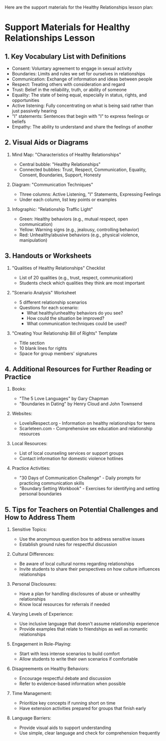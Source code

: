 Here are the support materials for the Healthy Relationships lesson plan:

# Support Materials for Healthy Relationships Lesson

## 1. Key Vocabulary List with Definitions

- Consent: Voluntary agreement to engage in sexual activity
- Boundaries: Limits and rules we set for ourselves in relationships
- Communication: Exchange of information and ideas between people
- Respect: Treating others with consideration and regard
- Trust: Belief in the reliability, truth, or ability of someone
- Equality: The state of being equal, especially in status, rights, and opportunities
- Active listening: Fully concentrating on what is being said rather than just passively hearing
- "I" statements: Sentences that begin with "I" to express feelings or beliefs
- Empathy: The ability to understand and share the feelings of another

## 2. Visual Aids or Diagrams

1. Mind Map: "Characteristics of Healthy Relationships"
   - Central bubble: "Healthy Relationships"
   - Connected bubbles: Trust, Respect, Communication, Equality, Consent, Boundaries, Support, Honesty

2. Diagram: "Communication Techniques"
   - Three columns: Active Listening, "I" Statements, Expressing Feelings
   - Under each column, list key points or examples

3. Infographic: "Relationship Traffic Light"
   - Green: Healthy behaviors (e.g., mutual respect, open communication)
   - Yellow: Warning signs (e.g., jealousy, controlling behavior)
   - Red: Unhealthy/abusive behaviors (e.g., physical violence, manipulation)

## 3. Handouts or Worksheets

1. "Qualities of Healthy Relationships" Checklist
   - List of 20 qualities (e.g., trust, respect, communication)
   - Students check which qualities they think are most important

2. "Scenario Analysis" Worksheet
   - 5 different relationship scenarios
   - Questions for each scenario:
     * What healthy/unhealthy behaviors do you see?
     * How could the situation be improved?
     * What communication techniques could be used?

3. "Creating Your Relationship Bill of Rights" Template
   - Title section
   - 10 blank lines for rights
   - Space for group members' signatures

## 4. Additional Resources for Further Reading or Practice

1. Books:
   - "The 5 Love Languages" by Gary Chapman
   - "Boundaries in Dating" by Henry Cloud and John Townsend

2. Websites:
   - LoveIsRespect.org - Information on healthy relationships for teens
   - Scarleteen.com - Comprehensive sex education and relationship resources

3. Local Resources:
   - List of local counseling services or support groups
   - Contact information for domestic violence hotlines

4. Practice Activities:
   - "30 Days of Communication Challenge" - Daily prompts for practicing communication skills
   - "Boundary Setting Workbook" - Exercises for identifying and setting personal boundaries

## 5. Tips for Teachers on Potential Challenges and How to Address Them

1. Sensitive Topics:
   - Use the anonymous question box to address sensitive issues
   - Establish ground rules for respectful discussion

2. Cultural Differences:
   - Be aware of local cultural norms regarding relationships
   - Invite students to share their perspectives on how culture influences relationships

3. Personal Disclosures:
   - Have a plan for handling disclosures of abuse or unhealthy relationships
   - Know local resources for referrals if needed

4. Varying Levels of Experience:
   - Use inclusive language that doesn't assume relationship experience
   - Provide examples that relate to friendships as well as romantic relationships

5. Engagement in Role-Playing:
   - Start with less intense scenarios to build comfort
   - Allow students to write their own scenarios if comfortable

6. Disagreements on Healthy Behaviors:
   - Encourage respectful debate and discussion
   - Refer to evidence-based information when possible

7. Time Management:
   - Prioritize key concepts if running short on time
   - Have extension activities prepared for groups that finish early

8. Language Barriers:
   - Provide visual aids to support understanding
   - Use simple, clear language and check for comprehension frequently